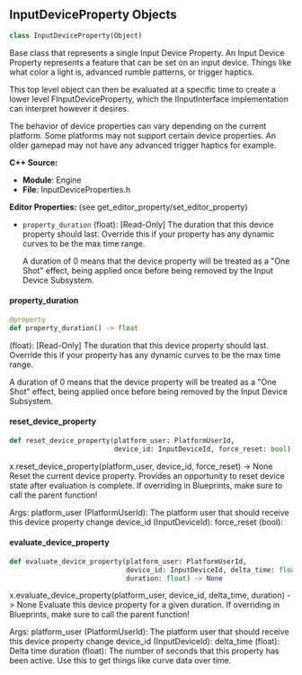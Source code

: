 ## InputDeviceProperty Objects

```python
class InputDeviceProperty(Object)
```

Base class that represents a single Input Device Property. An Input Device Property
represents a feature that can be set on an input device. Things like what color a
light is, advanced rumble patterns, or trigger haptics.

This top level object can then be evaluated at a specific time to create a lower level
FInputDeviceProperty, which the IInputInterface implementation can interpret however it desires.

The behavior of device properties can vary depending on the current platform. Some platforms may not
support certain device properties. An older gamepad may not have any advanced trigger haptics for
example.

**C++ Source:**

- **Module**: Engine
- **File**: InputDeviceProperties.h

**Editor Properties:** (see get_editor_property/set_editor_property)

- ``property_duration`` (float):  [Read-Only] The duration that this device property should last. Override this if your property has any dynamic curves
  to be the max time range.

  A duration of 0 means that the device property will be treated as a "One Shot" effect, being applied once
  before being removed by the Input Device Subsystem.

<a id="unreal.InputDeviceProperty.property_duration"></a>

#### property_duration

```python
@property
def property_duration() -> float
```

(float):  [Read-Only] The duration that this device property should last. Override this if your property has any dynamic curves
to be the max time range.

A duration of 0 means that the device property will be treated as a "One Shot" effect, being applied once
before being removed by the Input Device Subsystem.

<a id="unreal.InputDeviceProperty.reset_device_property"></a>

#### reset_device_property

```python
def reset_device_property(platform_user: PlatformUserId,
                          device_id: InputDeviceId, force_reset: bool) -> None
```

x.reset_device_property(platform_user, device_id, force_reset) -> None
Reset the current device property. Provides an opportunity to reset device state after evaluation is complete.
If overriding in Blueprints, make sure to call the parent function!

Args:
    platform_user (PlatformUserId): The platform user that should receive this device property change
    device_id (InputDeviceId): 
    force_reset (bool):

<a id="unreal.InputDeviceProperty.evaluate_device_property"></a>

#### evaluate_device_property

```python
def evaluate_device_property(platform_user: PlatformUserId,
                             device_id: InputDeviceId, delta_time: float,
                             duration: float) -> None
```

x.evaluate_device_property(platform_user, device_id, delta_time, duration) -> None
Evaluate this device property for a given duration.
If overriding in Blueprints, make sure to call the parent function!

Args:
    platform_user (PlatformUserId): The platform user that should receive this device property change
    device_id (InputDeviceId): 
    delta_time (float): Delta time
    duration (float): The number of seconds that this property has been active. Use this to get things like curve data over time.

<a id="unreal.ColorInputDeviceProperty"></a>